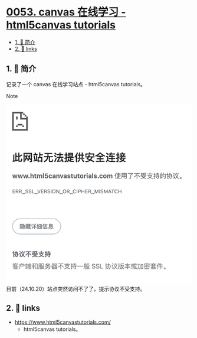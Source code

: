# [0053. canvas 在线学习 - html5canvas tutorials](https://github.com/Tdahuyou/TNotes.template/tree/main/notes/0053.%20canvas%20%E5%9C%A8%E7%BA%BF%E5%AD%A6%E4%B9%A0%20-%20html5canvas%20tutorials)

<!-- region:toc -->
- [1. 📝 简介](#1--简介)
- [2. 🔗 links](#2--links)
<!-- endregion:toc -->


## 1. 📝 简介

记录了一个 canvas 在线学习站点 - html5canvas tutorials。

> [!NOTE]
> ![](assets/2024-10-20-08-21-11.png)
> 目前（24.10.20）站点突然访问不了了，提示协议不受支持。

## 2. 🔗 links

- https://www.html5canvastutorials.com/
  - html5canvas tutorials。
